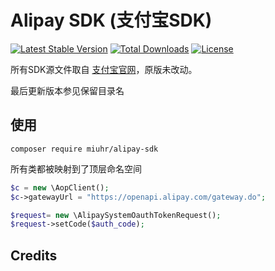 # Alipay SDK (支付宝SDK)

[![Latest Stable Version](https://poser.pugx.org/miuhr/alipay-sdk/v/stable)](https://packagist.org/packages/miuhr/alipay-sdk)
[![Total Downloads](https://poser.pugx.org/miuhr/alipay-sdk/downloads)](https://packagist.org/packages/miuhr/alipay-sdk)
[![License](https://poser.pugx.org/miuhr/alipay-sdk/license)](https://packagist.org/packages/miuhr/alipay-sdk)

所有SDK源文件取自 [支付宝官网](https://docs.open.alipay.com/54/103419/)，原版未改动。

最后更新版本参见保留目录名

## 使用

```$bash
composer require miuhr/alipay-sdk
```

所有类都被映射到了顶层命名空间

```php
$c = new \AopClient();
$c->gatewayUrl = "https://openapi.alipay.com/gateway.do";

$request= new \AlipaySystemOauthTokenRequest();
$request->setCode($auth_code);
```

## Credits

[ico-version]: https://img.shields.io/packagist/v/miuhr/alipay-sdk.svg
[link-packagist]: https://packagist.org/packages/miuhr/alipay-sdk

[ico-downloads]: https://img.shields.io/packagist/dt/miuhr/alipay-sdk.svg
[link-downloads]: https://packagist.org/packages/miuhr/alipay-sdk

[ico-license]: https://img.shields.io/packagist/l/doctrine/orm.svg
